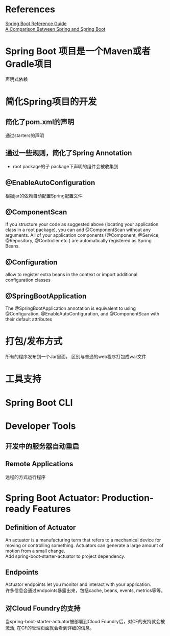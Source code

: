 # References
[Spring Boot Reference Guide](https://spring.io/projects/spring-boot#learn)  
[A Comparison Between Spring and Spring Boot](https://www.baeldung.com/spring-vs-spring-boot)  

# Spring Boot 项目是一个Maven或者Gradle项目
声明式依赖

# 简化Spring项目的开发
## 简化了pom.xml的声明
通过starters的声明
## 通过一些规则，简化了Spring Annotation
  * root package的子 package下声明的组件会被收集到

##  @EnableAutoConfiguration 
根据jar的依赖自动配置Spring配置文件
   
## @ComponentScan
If you structure your code as suggested above (locating your application class in a root package), you can add @ComponentScan without any arguments. All of your application components (@Component, @Service, @Repository, @Controller etc.) are automatically registered as Spring Beans.

## @Configuration
allow to register extra beans in the context or import additional configuration classes

## @SpringBootApplication
The @SpringBootApplication annotation is equivalent to using @Configuration, @EnableAutoConfiguration, and @ComponentScan with their default attributes

# 打包/发布方式
所有的程序发布到一个Jar里面， 区别与普通的web程序打包成war文件
# 工具支持

# Spring Boot CLI

# Developer Tools
## 开发中的服务器自动重启

## Remote Applications
远程的方式运行程序

# Spring Boot Actuator: Production-ready Features
## Definition of Actuator
An actuator is a manufacturing term that refers to a mechanical device for moving or controlling something. Actuators can generate a large amount of motion from a small change.  
Add spring-boot-starter-actuator to project dependency.  
## Endpoints
Actuator endpoints let you monitor and interact with your application.   
许多信息会通过endpoints暴露出来，包括cache, beans, events, metrics等等。  

## 对Cloud Foundry的支持
当spring-boot-starter-actuator被部署到Cloud Foundry后，对CF的支持就会被激活, 在CF的管理页面就会看到详细的信息。










